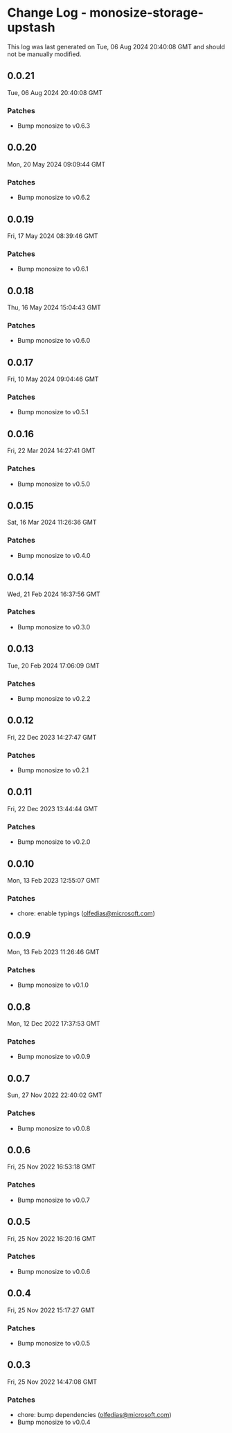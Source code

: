 # Change Log - monosize-storage-upstash

This log was last generated on Tue, 06 Aug 2024 20:40:08 GMT and should not be manually modified.

<!-- Start content -->

## 0.0.21

Tue, 06 Aug 2024 20:40:08 GMT

### Patches

- Bump monosize to v0.6.3

## 0.0.20

Mon, 20 May 2024 09:09:44 GMT

### Patches

- Bump monosize to v0.6.2

## 0.0.19

Fri, 17 May 2024 08:39:46 GMT

### Patches

- Bump monosize to v0.6.1

## 0.0.18

Thu, 16 May 2024 15:04:43 GMT

### Patches

- Bump monosize to v0.6.0

## 0.0.17

Fri, 10 May 2024 09:04:46 GMT

### Patches

- Bump monosize to v0.5.1

## 0.0.16

Fri, 22 Mar 2024 14:27:41 GMT

### Patches

- Bump monosize to v0.5.0

## 0.0.15

Sat, 16 Mar 2024 11:26:36 GMT

### Patches

- Bump monosize to v0.4.0

## 0.0.14

Wed, 21 Feb 2024 16:37:56 GMT

### Patches

- Bump monosize to v0.3.0

## 0.0.13

Tue, 20 Feb 2024 17:06:09 GMT

### Patches

- Bump monosize to v0.2.2

## 0.0.12

Fri, 22 Dec 2023 14:27:47 GMT

### Patches

- Bump monosize to v0.2.1

## 0.0.11

Fri, 22 Dec 2023 13:44:44 GMT

### Patches

- Bump monosize to v0.2.0

## 0.0.10

Mon, 13 Feb 2023 12:55:07 GMT

### Patches

- chore: enable typings (olfedias@microsoft.com)

## 0.0.9

Mon, 13 Feb 2023 11:26:46 GMT

### Patches

- Bump monosize to v0.1.0

## 0.0.8

Mon, 12 Dec 2022 17:37:53 GMT

### Patches

- Bump monosize to v0.0.9

## 0.0.7

Sun, 27 Nov 2022 22:40:02 GMT

### Patches

- Bump monosize to v0.0.8

## 0.0.6

Fri, 25 Nov 2022 16:53:18 GMT

### Patches

- Bump monosize to v0.0.7

## 0.0.5

Fri, 25 Nov 2022 16:20:16 GMT

### Patches

- Bump monosize to v0.0.6

## 0.0.4

Fri, 25 Nov 2022 15:17:27 GMT

### Patches

- Bump monosize to v0.0.5

## 0.0.3

Fri, 25 Nov 2022 14:47:08 GMT

### Patches

- chore: bump dependencies (olfedias@microsoft.com)
- Bump monosize to v0.0.4

